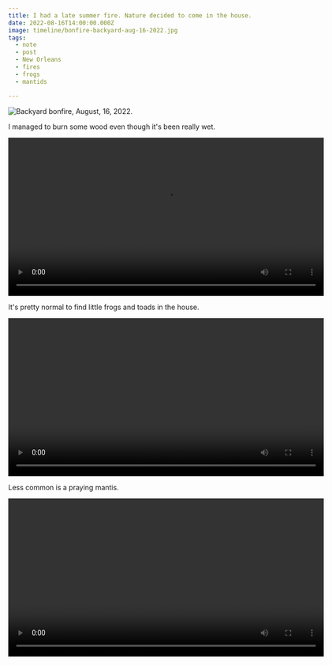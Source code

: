 ```yaml
---
title: I had a late summer fire. Nature decided to come in the house.
date: 2022-08-16T14:00:00.000Z
image: timeline/bonfire-backyard-aug-16-2022.jpg
tags:
  - note 
  - post
  - New Orleans
  - fires
  - frogs
  - mantids

---
```


![Backyard bonfire, August, 16, 2022.](/static/img/timeline/bonfire-backyard-aug-16-2022.jpg)


I managed to burn some wood even though it's been really wet.
<div style="width: 640px; text-align: center;">
<video style="width: 640px; text-align: center;" controls loop>
  <source type="video/mp4" src="/static/video/timeline/a-fire-aug-16-2022.mp4"></source>
  <p>Your browser does not support the video element.</p>
</video>
</div>

It's pretty normal to find little frogs and toads in the house.
<div style="width: 640px; text-align: center;">
<video style="width: 640px; text-align: center;" controls loop>
  <source type="video/mp4" src="/static/video/timeline/little-frog-in-the-house-aug-16-2022.mp4"></source>
  <p>Your browser does not support the video element.</p>
</video>
</div>

Less common is a praying mantis.
<div style="width: 640px; text-align: center;">
<video style="width: 640px; text-align: center;" controls loop>
  <source type="video/mp4" src="/static/video/timeline/mantis-in-the-house-aug-16-2022.mp4"></source>
  <p>Your browser does not support the video element.</p>
</video>
</div>